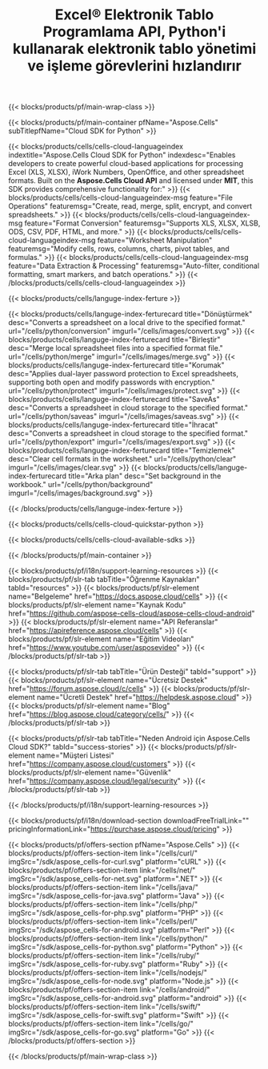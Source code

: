 ﻿---
title: Excel® Elektronik Tablo Programlama API, Python'i kullanarak elektronik tablo yönetimi ve işleme görevlerini hızlandırır
description: API, elektronik tablolar oluşturma, değiştirme, dönüştürme, işleme ve yazdırma yeteneğine sahip çapraz platform uygulamaları oluşturma desteği. Geliştiricilerin çalışma sayfalarını, satırları, sütunları ve hücreleri yönetmesine, sıfırdan elektronik tablo içerikleri ve stilleri oluşturmasına, farklı veri kaynaklarından çalışma sayfalarına veri aktarmasına, yaygın ve karmaşık matematiksel, finansal ve metin formülleri eklemesine, pivot tablolar, grafikler, köprüler, yorumlar, çizim nesneleri ve çok daha fazlasını oluşturmasına ve düzenlemesine olanak tanır.
weight: 90
---
{{< blocks/products/pf/main-wrap-class >}}








{{< blocks/products/pf/main-container pfName="Aspose.Cells" subTitlepfName="Cloud SDK for Python" >}}






{{< blocks/products/cells/cells-cloud-languageindex indextitle="Aspose.Cells Cloud SDK for Python" indexdesc="Enables developers to create powerful cloud-based applications for processing Excel (XLS, XLSX), iWork Numbers, OpenOffice, and other spreadsheet formats. Built on the <b>Aspose.Cells Cloud API</b> and licensed under <b>MIT</b>, this SDK provides comprehensive functionality for:" >}}
    {{< blocks/products/cells/cells-cloud-languageindex-msg feature="File Operations" featuremsg="Create, read, merge, split, encrypt, and convert spreadsheets." >}}
    {{< blocks/products/cells/cells-cloud-languageindex-msg feature="Format Conversion" featuremsg="Supports XLS, XLSX, XLSB, ODS, CSV, PDF, HTML, and more." >}}
    {{< blocks/products/cells/cells-cloud-languageindex-msg feature="Worksheet Manipulation" featuremsg="Modify cells, rows, columns, charts, pivot tables, and formulas." >}}
    {{< blocks/products/cells/cells-cloud-languageindex-msg feature="Data Extraction & Processing" featuremsg="Auto-filter, conditional formatting, smart markers, and batch operations." >}}
{{< /blocks/products/cells/cells-cloud-languageindex >}}




{{< blocks/products/cells/languge-index-ferture >}}

{{< blocks/products/cells/languge-index-ferturecard title="Dönüştürmek" desc="Converts a spreadsheet on a local drive to the specified format." url="/cells/python/conversion" imgurl="/cells/images/convert.svg" >}}
{{< blocks/products/cells/languge-index-ferturecard title="Birleştir" desc="Merge local spreadsheet files into a specified format file." url="/cells/python/merge" imgurl="/cells/images/merge.svg" >}}
{{< blocks/products/cells/languge-index-ferturecard title="Korumak" desc="Applies dual-layer password protection to Excel spreadsheets, supporting both open and modify passwords with encryption." url="/cells/python/protect" imgurl="/cells/images/protect.svg" >}}
{{< blocks/products/cells/languge-index-ferturecard title="SaveAs" desc="Converts a spreadsheet in cloud storage to the specified format." url="/cells/python/saveas" imgurl="/cells/images/saveas.svg" >}}
{{< blocks/products/cells/languge-index-ferturecard title="İhracat" desc="Converts a spreadsheet in cloud storage to the specified format." url="/cells/python/export" imgurl="/cells/images/export.svg" >}}
{{< blocks/products/cells/languge-index-ferturecard title="Temizlemek" desc="Clear cell formats in the worksheet." url="/cells/python/clear" imgurl="/cells/images/clear.svg" >}}
{{< blocks/products/cells/languge-index-ferturecard title="Arka plan" desc="Set background in the workbook." url="/cells/python/background" imgurl="/cells/images/background.svg" >}}


{{< /blocks/products/cells/languge-index-ferture >}}



{{< blocks/products/cells/cells-cloud-quickstar-python >}}


{{< blocks/products/cells/cells-cloud-available-sdks >}}





<!--
{{< blocks/products/cells/cells-cloud-language-card title="Platform Independence" title2="" imgurl="https://products.aspose.cloud/supported-platform-min.png" >}} -->

{{< /blocks/products/pf/main-container >}}

{{< blocks/products/pf/i18n/support-learning-resources >}}
{{< blocks/products/pf/slr-tab tabTitle="Öğrenme Kaynakları" tabId="resources" >}}
{{< blocks/products/pf/slr-element name="Belgeleme" href="https://docs.aspose.cloud/cells" >}}
{{< blocks/products/pf/slr-element name="Kaynak Kodu" href="https://github.com/aspose-cells-cloud/aspose-cells-cloud-android" >}}
{{< blocks/products/pf/slr-element name="API Referanslar" href="https://apireference.aspose.cloud/cells" >}}
{{< blocks/products/pf/slr-element name="Eğitim Videoları" href="https://www.youtube.com/user/asposevideo" >}}
{{< /blocks/products/pf/slr-tab >}}

{{< blocks/products/pf/slr-tab tabTitle="Ürün Desteği" tabId="support" >}}
{{< blocks/products/pf/slr-element name="Ücretsiz Destek" href="https://forum.aspose.cloud/c/cells" >}}
{{< blocks/products/pf/slr-element name="Ücretli Destek" href="https://helpdesk.aspose.cloud" >}}
{{< blocks/products/pf/slr-element name="Blog" href="https://blog.aspose.cloud/category/cells/" >}}
{{< /blocks/products/pf/slr-tab >}}

{{< blocks/products/pf/slr-tab tabTitle="Neden Android için Aspose.Cells Cloud SDK?" tabId="success-stories" >}}
{{< blocks/products/pf/slr-element name="Müşteri Listesi" href="https://company.aspose.cloud/customers" >}}
{{< blocks/products/pf/slr-element name="Güvenlik" href="https://company.aspose.cloud/legal/security" >}}
{{< /blocks/products/pf/slr-tab >}}

{{< /blocks/products/pf/i18n/support-learning-resources >}}

{{< blocks/products/pf/i18n/download-section downloadFreeTrialLink="" pricingInformationLink="https://purchase.aspose.cloud/pricing" >}}

{{< blocks/products/pf/offers-section pfName="Aspose.Cells" >}}
    {{< blocks/products/pf/offers-section-item link="/cells/curl/" imgSrc="/sdk/aspose_cells-for-curl.svg" platform="cURL" >}}
    {{< blocks/products/pf/offers-section-item link="/cells/net/" imgSrc="/sdk/aspose_cells-for-net.svg" platform=".NET" >}}
    {{< blocks/products/pf/offers-section-item link="/cells/java/" imgSrc="/sdk/aspose_cells-for-java.svg" platform="Java" >}}
    {{< blocks/products/pf/offers-section-item link="/cells/php/" imgSrc="/sdk/aspose_cells-for-php.svg" platform="PHP" >}}
    {{< blocks/products/pf/offers-section-item link="/cells/perl/" imgSrc="/sdk/aspose_cells-for-android.svg" platform="Perl" >}}
    {{< blocks/products/pf/offers-section-item link="/cells/python/" imgSrc="/sdk/aspose_cells-for-python.svg" platform="Python" >}}
    {{< blocks/products/pf/offers-section-item link="/cells/ruby/" imgSrc="/sdk/aspose_cells-for-ruby.svg" platform="Ruby" >}}
    {{< blocks/products/pf/offers-section-item link="/cells/nodejs/" imgSrc="/sdk/aspose_cells-for-node.svg" platform="Node.js" >}}
    {{< blocks/products/pf/offers-section-item link="/cells/android/" imgSrc="/sdk/aspose_cells-for-android.svg" platform="android" >}}
    {{< blocks/products/pf/offers-section-item link="/cells/swift/" imgSrc="/sdk/aspose_cells-for-swift.svg" platform="Swift" >}}
    {{< blocks/products/pf/offers-section-item link="/cells/go/" imgSrc="/sdk/aspose_cells-for-go.svg" platform="Go" >}}
{{< /blocks/products/pf/offers-section >}}
<!-- {{</ blocks/products/pf/main-wrap-class >}} -->
{{< /blocks/products/pf/main-wrap-class >}}


